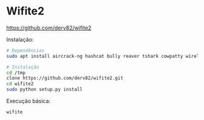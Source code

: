 # Wifite2

<https://github.com/derv82/wifite2>

Instalação:

```bash
# Dependências
sudo apt install aircrack-ng hashcat bully reaver tshark cowpatty wireless-tools iproute2 hcxdumptool hcxtools -y

# Instalação
cd /tmp
clone https://github.com/derv82/wifite2.git
cd wifite2
sudo python setup.py install
```

Execução básica:

```bash
wifite
```
